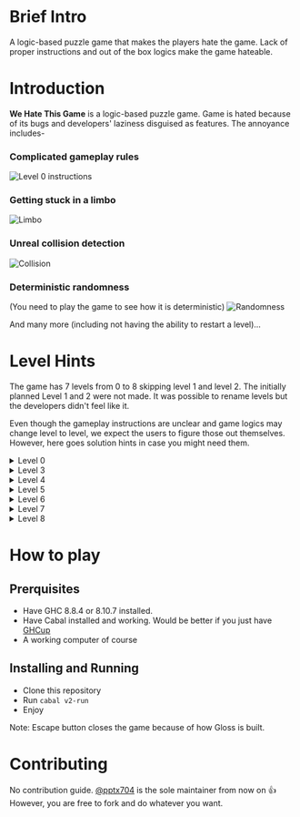 # Brief Intro

A logic-based puzzle game that makes the players hate the game. Lack of proper instructions and out of the box logics make the game hateable.

# Introduction
**We Hate This Game** is a logic-based puzzle game. Game is hated because of its bugs and developers' laziness disguised as features. The annoyance includes-

### Complicated gameplay rules
![Level 0 instructions](https://gcdnb.pbrd.co/images/8O6CdWfIAYQ9.png?o=1)

### Getting stuck in a limbo
![Limbo](https://gcdnb.pbrd.co/images/tM3dIO4cKCMX.png?o=1)

### Unreal collision detection
![Collision](https://gcdnb.pbrd.co/images/sN8cRvSPgWjd.png?o=1)

### Deterministic randomness
(You need to play the game to see how it is deterministic)
![Randomness](https://gcdnb.pbrd.co/images/YKbJxDNAofEx.png?o=1)

And many more (including not having the ability to restart a level)...


# Level Hints
The game has 7 levels from 0 to 8 skipping level 1 and level 2. The initially planned Level 1 and 2 were not made. It was possible to rename levels but the developers didn't feel like it.

Even though the gameplay instructions are unclear and game logics may change level to level, we expect the users to figure those out themselves. However, here goes solution hints in case you might need them.

<details>
It is what it is. Just play!
<summary>Level 0</summary>
</details>

<details>
Try to get the box disappeared. You can do this by blending it to the background!
<summary>Level 3</summary>
</details>

<details>
Don't let those touch the ground!
<summary>Level 4</summary>
</details>

<details>
Ever heard of flappy bird?
<summary>Level 5</summary>
</details>

<details>
The stones are not marked with letters for no reason.
<summary>Level 6</summary>
</details>

<details>
Sometimes, winning is not a choice...
<summary>Level 7</summary>
</details>

<details>
Bulls and cows
<summary>Level 8</summary>
</details>

# How to play
## Prerquisites
* Have GHC 8.8.4 or 8.10.7 installed.
* Have Cabal installed and working.
Would be better if you just have [GHCup](https://www.haskell.org/ghcup/)
* A working computer of course
## Installing and Running
* Clone this repository
* Run `cabal v2-run`
* Enjoy

Note: Escape button closes the game because of how Gloss is built. 

# Contributing
No contribution guide. [@pptx704](https://github.com/pptx704) is the sole maintainer from now on 👍 However, you are free to fork and do whatever you want.